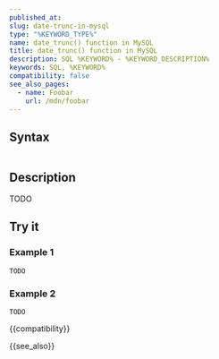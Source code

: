 ```yaml
---
published_at:
slug: date-trunc-in-mysql
type: "%KEYWORD_TYPE%"
name: date_trunc() function in MySQL
title: date_trunc() function in MySQL
description: SQL %KEYWORD% - %KEYWORD_DESCRIPTION%
keywords: SQL, %KEYWORD%
compatibility: false
see_also_pages:
  - name: Foobar
    url: /mdn/foobar
---
```


## Syntax

~~~pgsql
~~~

## Description

TODO

## Try it

### Example 1

~~~pgsql
TODO
~~~

### Example 2

~~~pgsql
TODO
~~~

{{compatibility}}

{{see_also}}
